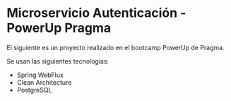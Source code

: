 # Microservicio Autenticación - PowerUp Pragma

El siguiente es un proyecto realizado en el bootcamp PowerUp de Pragma.

Se usan las siguientes tecnologías:
- Spring WebFlux
- Clean Architecture
- PostgreSQL

